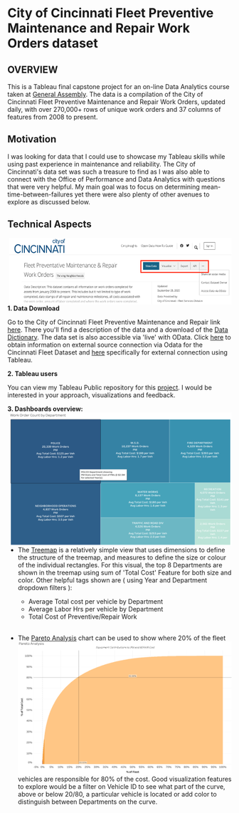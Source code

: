 # City of Cincinnati Fleet Preventive Maintenance and Repair Work Orders dataset

## OVERVIEW

This is a Tableau final capstone project for an on-line Data Analytics course taken at [General Assembly](https://generalassemb.ly/education/data-analytics/san-francisco). 
The data is a compilation of the City of Cincinnati Fleet Preventive Maintenance and Repair Work Orders, updated daily, with over 270,000+ rows of unique work orders and 37 columns of features from 2008 to present.

## Motivation

I was looking for data that I could use to showcase my Tableau skills while using past experience in maintenance and reliability. The City of Cincinnati's data set was such a treasure to find as I was also able to connect with the Office of Performance and Data Analytics with questions that were very helpful. My main goal was to focus on determining mean-time-between-failures yet there were also plenty of other avenues to explore as discussed below.

## Technical Aspects
<a href="url"><img src="https://github.com/rmunoz2165/cincinnati-dataset/blob/master/images/DownloadData.png" align="right" height="150" width="500" ></a>
**1. Data Download**

Go to the City of Cincinnati Fleet Preventive Maintenance and Repair link [here](https://data.cincinnati-oh.gov/Thriving-Neighborhoods/Fleet-Preventative-Maintenance-Repair-Work-Orders/2a8x-bxjm).
There you'll find a description of the data and a download of the [Data Dictionary](https://data.cincinnati-oh.gov/api/views/2a8x-bxjm/files/d5a81f3e-b274-44c7-8569-458883d0cc5f?download=true&filename=Fleet%20Preventative%20Maintenance%20&%20Repair%20Work%20Orders-%20Data%20Profile%20-%203b.Data%20Dictionary.pdf). The data set is also accessible via 'live' with OData. Click [here](https://support.socrata.com/hc/en-us/articles/115005364207) to obtain information on external source connection via Odata for the Cincinnati Fleet Dataset and [here](https://support.socrata.com/hc/en-us/articles/115011744048-Open-A-Socrata-Dataset-In-Tableau-Desktop) specifically for external connection using Tableau.

**2. Tableau users**

You can view my Tableau Public repository for this [project](https://public.tableau.com/profile/robert.d.munoz#!/vizhome/CincinnatiFleetServices/Main?publish=yes). I would be interested in your approach, visualizations and feedback.

**3. Dashboards overview:** <a href =  "url"><img src="https://github.com/rmunoz2165/cincinnati-dataset/blob/master/images/FleetTreemap.png"  align="right" height="300" width="500"></a> 
- The [Treemap](https://help.tableau.com/current/pro/desktop/en-gb/buildexamples_treemap.htm) is a relatively simple view that uses dimensions to define the structure of the treemap, and measures to define the size or colour of the  individual rectangles. For this visual, the top 8 Departments are shown in the treemap using sum of 'Total Cost' Feature for both size and color. Other helpful tags shown are ( using Year and Department dropdown filters ): 
     * Average Total cost per vehicle by Department
     * Average Labor Hrs per vehicle by Department
     * Total Cost of Preventive/Repair Work  
     
     </br>
         
- The [Pareto Analysis](https://help.tableau.com/current/pro/desktop/enus/pareto.htm#:~:text=Applies%20to%3A%20Tableau%20Desktop%2C%20Tableau,is%20represented%20by%20the%20line.)  <a href =  "url"><img src="https://github.com/rmunoz2165/cincinnati-dataset/blob/master/images/FleetPareto.png"  align="right" height="300" width="500"></a>chart can be used to show where 20% of the fleet vehicles are responsible for 80% of the cost. Good visualization features to explore would be a filter on Vehicle ID to see what part of the curve, above or below 20/80, a particular vehicle is located or add color to distinguish between Departments on the curve.
